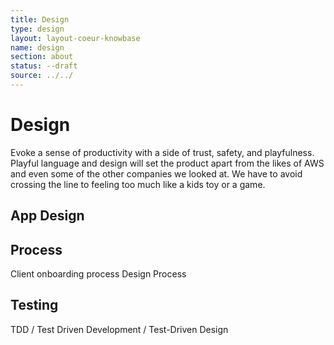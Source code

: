 ```yaml
---
title: Design
type: design
layout: layout-coeur-knowbase
name: design
section: about
status: --draft
source: ../../
---
```


<main markdown="1">

# Design

Evoke a sense of productivity with a side of trust, safety, and playfulness. Playful language and design will set the product apart from the likes of AWS and even some of the other companies we looked at. We have to avoid crossing the line to feeling too much like a kids toy or a game.


## App Design

## Process

Client onboarding process
Design Process

## Testing

TDD / Test Driven Development / Test-Driven Design

</main>


